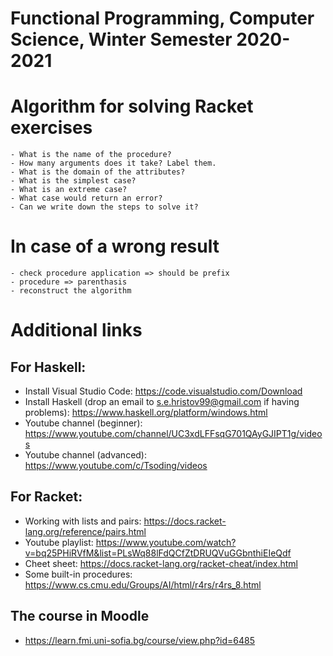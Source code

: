 # Functional Programming, Computer Science, Winter Semester 2020-2021 

# Algorithm for solving Racket exercises
    - What is the name of the procedure?
    - How many arguments does it take? Label them.
    - What is the domain of the attributes?
    - What is the simplest case?
    - What is an extreme case?
    - What case would return an error?
    - Can we write down the steps to solve it?

# In case of a wrong result
    - check procedure application => should be prefix
    - procedure => parenthasis
    - reconstruct the algorithm

# Additional links
## For Haskell:
 - Install Visual Studio Code: https://code.visualstudio.com/Download
 - Install Haskell (drop an email to s.e.hristov99@gmail.com if having problems): https://www.haskell.org/platform/windows.html
 - Youtube channel (beginner): https://www.youtube.com/channel/UC3xdLFFsqG701QAyGJIPT1g/videos
 - Youtube channel (advanced): https://www.youtube.com/c/Tsoding/videos
## For Racket:
- Working with lists and pairs: https://docs.racket-lang.org/reference/pairs.html
- Youtube playlist: https://www.youtube.com/watch?v=bq25PHiRVfM&list=PLsWq88lFdQCfZtDRUQVuGGbnthiEIeQdf
- Cheet sheet: https://docs.racket-lang.org/racket-cheat/index.html
- Some built-in procedures: https://www.cs.cmu.edu/Groups/AI/html/r4rs/r4rs_8.html
## The course in Moodle
 - https://learn.fmi.uni-sofia.bg/course/view.php?id=6485